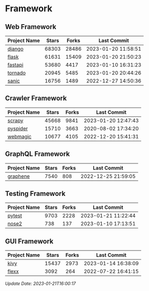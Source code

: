 # Framework

## Web Framework
| Project Name | Stars | Forks | Last Commit |
| ------------ | ----- | ----- | ----------- |
| [django](https://github.com/django/django) | 68303 | 28486 | 2023-01-20 11:58:51 |
| [flask](https://github.com/pallets/flask) | 61631 | 15409 | 2023-01-20 21:50:23 |
| [fastapi](https://github.com/tiangolo/fastapi) | 53680 | 4417 | 2023-01-10 16:31:23 |
| [tornado](https://github.com/tornadoweb/tornado) | 20945 | 5485 | 2023-01-20 20:44:26 |
| [sanic](https://github.com/sanic-org/sanic) | 16756 | 1489 | 2022-12-27 14:50:36 |

## Crawler Framework
| Project Name | Stars | Forks | Last Commit |
| ------------ | ----- | ----- | ----------- |
| [scrapy](https://github.com/scrapy/scrapy) | 45668 | 9841 | 2023-01-20 12:47:43 |
| [pyspider](https://github.com/binux/pyspider) | 15710 | 3663 | 2020-08-02 17:34:20 |
| [webmagic](https://github.com/code4craft/webmagic) | 10677 | 4105 | 2022-12-20 15:41:31 |

## GraphQL Framework
| Project Name | Stars | Forks | Last Commit |
| ------------ | ----- | ----- | ----------- |
| [graphene](https://github.com/graphql-python/graphene) | 7540 | 808 | 2022-12-25 21:59:05 |

## Testing Framework
| Project Name | Stars | Forks | Last Commit |
| ------------ | ----- | ----- | ----------- |
| [pytest](https://github.com/pytest-dev/pytest) | 9703 | 2228 | 2023-01-21 11:22:44 |
| [nose2](https://github.com/nose-devs/nose2) | 738 | 137 | 2023-01-10 17:13:51 |

## GUI Framework
| Project Name | Stars | Forks | Last Commit |
| ------------ | ----- | ----- | ----------- |
| [kivy](https://github.com/kivy/kivy) | 15437 | 2973 | 2023-01-14 16:38:09 |
| [flexx](https://github.com/flexxui/flexx) | 3092 | 264 | 2022-07-22 16:41:15 |

*Update Date: 2023-01-21T16:00:17*